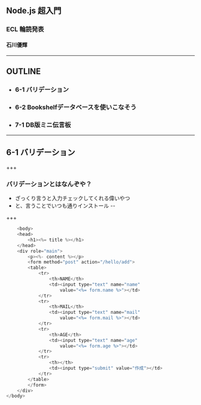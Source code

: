 ## Node.js 超入門

### ECL 輪読発表
#### 石川優輝

---

## OUTLINE

- ### 6-1 バリデーション
- ### 6-2 Bookshelfデータベースを使いこなそう
- ### 7-1 DB版ミニ伝言板

---

## 6-1 バリデーション

+++

### バリデーションとはなんぞや？
- ざっくり言うと入力チェックしてくれる偉いやつ
- と、言うことでいつも通りインストール
--

+++

```js
    <body>
    <head>
        <h1><%= title %></h1>
    </head>
    <div role="main">
        <p><%- content %></p>
        <form method="post" action="/hello/add">
        <table>
            <tr>
                <th>NAME</th>
                <td><input type="text" name="name"
                    value="<%= form.name %>"></td>
            </tr>
            <tr>
                <th>MAIL</th>
                <td><input type="text" name="mail"
                    value="<%= form.mail %>"></td>
            </tr>
            <tr>
                <th>AGE</th>
                <td><input type="text" name="age"
                    value="<%= form.age %>"></td>
            </tr>
            <tr>
                <th></th>
                <td><input type="submit" value="作成"></td>
            </tr>
        </table>
        </form>
    </div>
</body>
```
 
